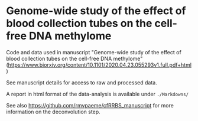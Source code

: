 # Genome-wide study of the effect of blood collection tubes on the cell-free DNA methylome

Code and data used in manuscript "Genome-wide study of the effect of blood collection tubes on the cell-free DNA methylome" (https://www.biorxiv.org/content/10.1101/2020.04.23.055293v1.full.pdf+html)

See manuscript details for access to raw and processed data.

A report in html format of the data-analysis is available under `./Markdowns/`

See also https://github.com/rmvpaeme/cfRRBS_manuscript for more information on the deconvolution step.
